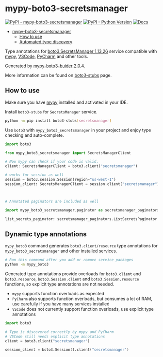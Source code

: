 # mypy-boto3-secretsmanager

[![PyPI - mypy-boto3-secretsmanager](https://img.shields.io/pypi/v/mypy-boto3-secretsmanager.svg?color=blue)](https://pypi.org/project/mypy-boto3-secretsmanager)
[![PyPI - Python Version](https://img.shields.io/pypi/pyversions/mypy-boto3-secretsmanager.svg?color=blue)](https://pypi.org/project/mypy-boto3-secretsmanager)
[![Docs](https://img.shields.io/readthedocs/mypy-boto3-builder.svg?color=blue)](https://mypy-boto3-builder.readthedocs.io/)

- [mypy-boto3-secretsmanager](#mypy-boto3-secretsmanager)
  - [How to use](#how-to-use)
  - [Automated type discovery](#automated-type-discovery)

Type annotations for
[boto3.SecretsManager 1.13.26](https://boto3.amazonaws.com/v1/documentation/api/1.13.26/reference/services/secretsmanager.html#SecretsManager) service
compatible with [mypy](https://github.com/python/mypy), [VSCode](https://code.visualstudio.com/),
[PyCharm](https://www.jetbrains.com/pycharm/) and other tools.

Generated by [mypy-boto3-buider 2.0.4](https://github.com/vemel/mypy_boto3_builder).

More information can be found on [boto3-stubs](https://pypi.org/project/boto3-stubs/) page.

## How to use

Make sure you have [mypy](https://github.com/python/mypy) installed and activated in your IDE.

Install `boto3-stubs` for `SecretsManager` service.

```bash
python -m pip install boto3-stubs[secretsmanager]
```

Use `boto3` with `mypy_boto3_secretsmanager` in your project and enjoy type checking and auto-complete.

```python
import boto3

from mypy_boto3_secretsmanager import SecretsManagerClient

# Now mypy can check if your code is valid.
client: SecretsManagerClient = boto3.client("secretsmanager")

# works for session as well
session = boto3.session.Session(region="us-west-1")
session_client: SecretsManagerClient = session.client("secretsmanager")



# Annotated paginators are included as well

import mypy_boto3_secretsmanager.paginator as secretsmanager_paginators

list_secrets_paginator: secretsmanager_paginators.ListSecretsPaginator = client.get_paginator("list_secrets")
```

## Dynamic type annotations

`mypy_boto3` command generates `boto3.client/resource` type annotations for
`mypy_boto3_secretsmanager` and other installed services.

```bash
# Run this command after you add or remove service packages
python -m mypy_boto3
```

Generated type annotations provide overloads for `boto3.client` and `boto3.resource`,
`boto3.Session.client` and `boto3.Session.resource` functions,
so explicit type annotations are not needed.

- `mypy` supports function overloads as expected
- `PyCharm` also supports function overloads, but consumes a lot of RAM, use carefully if you have many services installed
- `VSCode` does not currently support function overloads, use explicit type annotations

```python
import boto3

# Type is discovered correctly by mypy and PyCharm
# VSCode still needs explicit type annotations
client = boto3.client("secretsmanager")

session_client = boto3.Session().client("secretsmanager")
```